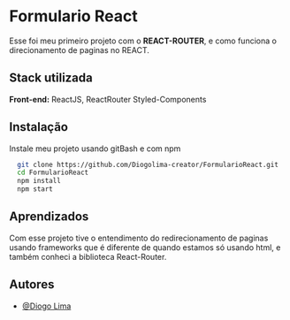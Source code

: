 
# Formulario React

Esse foi meu primeiro projeto com o **REACT-ROUTER**, e como funciona o direcionamento de paginas no REACT.
## Stack utilizada

**Front-end:** ReactJS, ReactRouter Styled-Components


## Instalação

Instale meu projeto usando gitBash e com npm

```bash
  git clone https://github.com/Diogolima-creator/FormularioReact.git
  cd FormularioReact
  npm install
  npm start
```
    
## Aprendizados

Com esse projeto tive o entendimento do redirecionamento de paginas usando frameworks que é diferente de quando estamos só usando html, e também conheci a biblioteca React-Router.
## Autores

- [@Diogo Lima](https://github.com/Diogolima-creator)
